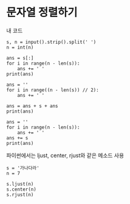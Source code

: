 # 문자열 정렬하기

내 코드
````
s, n = input().strip().split(' ')
n = int(n)

ans = s[:]
for i in range(n - len(s)):
    ans += ' '
print(ans)

ans = ''
for i in range((n - len(s)) // 2):
    ans += ' '

ans = ans + s + ans
print(ans)

ans = ''
for i in range(n - len(s)):
    ans += ' '
ans += s
print(ans)
````

파이썬에서는 ljust, center, rjust와 같은 메소드 사용
````
s = '가나다라'
n = 7

s.ljust(n)
s.center(n)
s.rjust(n)
````